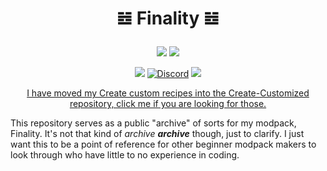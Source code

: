 # <p align="center" dir="auto">𝌤 Finality 𝌤</p>
<p align="center" dir="auto"><a href="https://"><img src="https://img.shields.io/badge/1.19.2%20Modpack%20variant%20status-In%20progress-b1a0ff"></a> <a href="https://"><img src="https://img.shields.io/badge/1.18.2%20Modpack%20variant%20status-In%20progress-b1a0ff"></a></p>

<p align="center" dir="auto"><a href="https://"><img src="https://img.shields.io/badge/Available%20for-1.19.2%E2%94%831.18.2-orange"></a> <a href="https://"><img alt="Discord" src="https://img.shields.io/discord/734146194397200424?color=%235865F2&label=Discord&logo=discord&logoColor=%23FFFFFF"></a> <a href="https://"><img src="https://img.shields.io/badge/Liscense-MIT-blueviolet"></a></p>

<p align="center" dir="auto"><a href="https://github.com/CelestialAbyss/Create-Customized" title="github.com/CelestialAbyss/Create-Customized" rel="nofollow">I have moved my Create custom recipes into the Create-Customized repository, click me if you are looking for those.</a></p>


This repository serves as a public "archive" of sorts for my modpack, Finality. It's not that kind of *archive* ***archive*** though, just to clarify. I just want this to be a point of reference for other beginner modpack makers to look through who have little to no experience in coding.


